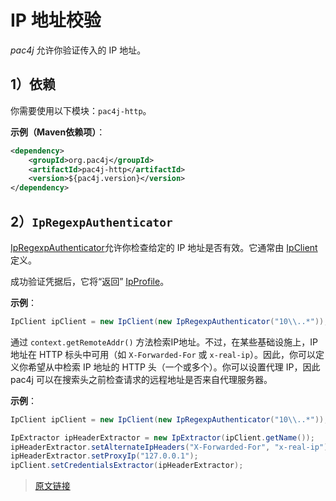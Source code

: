 # IP 地址校验

*pac4j* 允许你验证传入的 IP 地址。

## 1）依赖

你需要使用以下模块：`pac4j-http`。

**示例（Maven依赖项）**：

```xml
<dependency>
    <groupId>org.pac4j</groupId>
    <artifactId>pac4j-http</artifactId>
    <version>${pac4j.version}</version>
</dependency>
```

## 2）`IpRegexpAuthenticator`

[IpRegexpAuthenticator](https://github.com/pac4j/pac4j/blob/master/pac4j-http/src/main/java/org/pac4j/http/authorization/authorizer/IpRegexpAuthorizer.java)允许你检查给定的 IP 地址是否有效。它通常由 [IpClient](https://github.com/pac4j/pac4j/blob/master/pac4j-http/src/main/java/org/pac4j/http/client/direct/IpClient.java) 定义。

成功验证凭据后，它将“返回” [IpProfile](https://github.com/pac4j/pac4j/blob/master/pac4j-http/src/main/java/org/pac4j/http/profile/IpProfile.java)。

**示例**：

```java
IpClient ipClient = new IpClient(new IpRegexpAuthenticator("10\\..*"));
```

通过 `context.getRemoteAddr()` 方法检索IP地址。不过，在某些基础设施上，IP 地址在 HTTP 标头中可用（如 `X-Forwarded-For` 或 `x-real-ip`）。因此，你可以定义你希望从中检索 IP 地址的 HTTP 头（一个或多个）。你可以设置代理 IP，因此 pac4j 可以在搜索头之前检查请求的远程地址是否来自代理服务器。

**示例**：

```java
IpClient ipClient = new IpClient(new IpRegexpAuthenticator("10\\..*"));

IpExtractor ipHeaderExtractor = new IpExtractor(ipClient.getName());
ipHeaderExtractor.setAlternateIpHeaders("X-Forwarded-For", "x-real-ip");
ipHeaderExtractor.setProxyIp("127.0.0.1");
ipClient.setCredentialsExtractor(ipHeaderExtractor);
```

> [原文链接](https://www.pac4j.org/4.0.x/docs/authenticators/ip.html)
